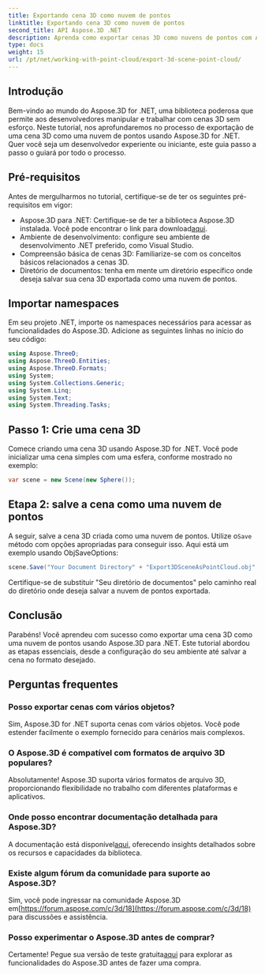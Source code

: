 ```yaml
---
title: Exportando cena 3D como nuvem de pontos
linktitle: Exportando cena 3D como nuvem de pontos
second_title: API Aspose.3D .NET
description: Aprenda como exportar cenas 3D como nuvens de pontos com Aspose.3D for .NET. Tutorial abrangente para desenvolvedores. Experimente o teste gratuito agora!
type: docs
weight: 15
url: /pt/net/working-with-point-cloud/export-3d-scene-point-cloud/
---
```

## Introdução
Bem-vindo ao mundo do Aspose.3D for .NET, uma biblioteca poderosa que permite aos desenvolvedores manipular e trabalhar com cenas 3D sem esforço. Neste tutorial, nos aprofundaremos no processo de exportação de uma cena 3D como uma nuvem de pontos usando Aspose.3D for .NET. Quer você seja um desenvolvedor experiente ou iniciante, este guia passo a passo o guiará por todo o processo.
## Pré-requisitos
Antes de mergulharmos no tutorial, certifique-se de ter os seguintes pré-requisitos em vigor:
-  Aspose.3D para .NET: Certifique-se de ter a biblioteca Aspose.3D instalada. Você pode encontrar o link para download[aqui](https://releases.aspose.com/3d/net/).
- Ambiente de desenvolvimento: configure seu ambiente de desenvolvimento .NET preferido, como Visual Studio.
- Compreensão básica de cenas 3D: Familiarize-se com os conceitos básicos relacionados a cenas 3D.
- Diretório de documentos: tenha em mente um diretório específico onde deseja salvar sua cena 3D exportada como uma nuvem de pontos.
## Importar namespaces
Em seu projeto .NET, importe os namespaces necessários para acessar as funcionalidades do Aspose.3D. Adicione as seguintes linhas no início do seu código:
```csharp
using Aspose.ThreeD;
using Aspose.ThreeD.Entities;
using Aspose.ThreeD.Formats;
using System;
using System.Collections.Generic;
using System.Linq;
using System.Text;
using System.Threading.Tasks;
```
## Passo 1: Crie uma cena 3D
Comece criando uma cena 3D usando Aspose.3D for .NET. Você pode inicializar uma cena simples com uma esfera, conforme mostrado no exemplo:
```csharp
var scene = new Scene(new Sphere());
```
## Etapa 2: salve a cena como uma nuvem de pontos
 A seguir, salve a cena 3D criada como uma nuvem de pontos. Utilize o`Save` método com opções apropriadas para conseguir isso. Aqui está um exemplo usando ObjSaveOptions:
```csharp
scene.Save("Your Document Directory" + "Export3DSceneAsPointCloud.obj", new ObjSaveOptions() { PointCloud = true });
```
Certifique-se de substituir "Seu diretório de documentos" pelo caminho real do diretório onde deseja salvar a nuvem de pontos exportada.
## Conclusão
Parabéns! Você aprendeu com sucesso como exportar uma cena 3D como uma nuvem de pontos usando Aspose.3D para .NET. Este tutorial abordou as etapas essenciais, desde a configuração do seu ambiente até salvar a cena no formato desejado.
## Perguntas frequentes
### Posso exportar cenas com vários objetos?
Sim, Aspose.3D for .NET suporta cenas com vários objetos. Você pode estender facilmente o exemplo fornecido para cenários mais complexos.
### O Aspose.3D é compatível com formatos de arquivo 3D populares?
Absolutamente! Aspose.3D suporta vários formatos de arquivo 3D, proporcionando flexibilidade no trabalho com diferentes plataformas e aplicativos.
### Onde posso encontrar documentação detalhada para Aspose.3D?
 A documentação está disponível[aqui](https://reference.aspose.com/3d/net/), oferecendo insights detalhados sobre os recursos e capacidades da biblioteca.
### Existe algum fórum da comunidade para suporte ao Aspose.3D?
 Sim, você pode ingressar na comunidade Aspose.3D em[https://forum.aspose.com/c/3d/18](https://forum.aspose.com/c/3d/18) para discussões e assistência.
### Posso experimentar o Aspose.3D antes de comprar?
 Certamente! Pegue sua versão de teste gratuita[aqui](https://releases.aspose.com/) para explorar as funcionalidades do Aspose.3D antes de fazer uma compra.